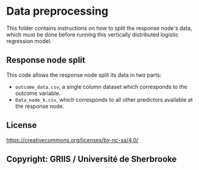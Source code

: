 # Data preprocessing

This folder contains instructions on how to split the response node's data, which must be done before running this vertically distributed logistic regression model.

## Response node split

This code allows the  response node split its data in two parts:
- `outcome_data.csv`, a single column dataset which corresponds to the outcome variable.
- `Data_node_k.csv`, which corresponds to all other predictors available at the response node.

## License

https://creativecommons.org/licenses/by-nc-sa/4.0/

## Copyright: GRIIS / Université de Sherbrooke
